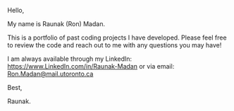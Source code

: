 Hello, 

My name is Raunak (Ron) Madan. 

This is a portfolio of past coding projects I have developed. Please feel free to review the code and reach out to me with any questions you may have!

I am always available through my LinkedIn: https://www.LinkedIn.com/in/Raunak-Madan or via email: Ron.Madan@mail.utoronto.ca

Best,

Raunak.
